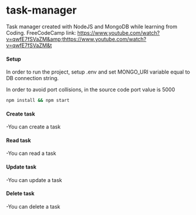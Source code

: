 # task-manager
Task manager created with NodeJS and MongoDB while learning from Coding.
FreeCodeCamp link: https://www.youtube.com/watch?v=qwfE7fSVaZM&amp;thttps://www.youtube.com/watch?v=qwfE7fSVaZM&t

#### Setup
In order to run the project, setup .env and set MONGO_URI variable equal to DB connection string.

In order to avoid port collisions, in the source code port value is 5000

```bash
npm install && npm start
```
#### Create task
-You can create a task
#### Read task
-You can read a task
#### Update task
-You can update a task
#### Delete task
-You can delete a task
